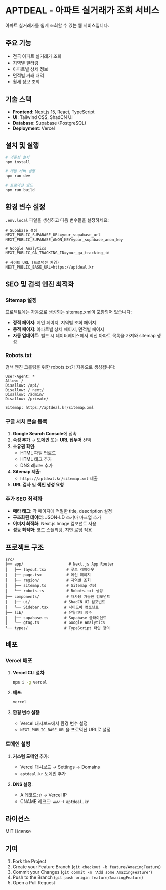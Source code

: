 # APTDEAL - 아파트 실거래가 조회 서비스

아파트 실거래가를 쉽게 조회할 수 있는 웹 서비스입니다.

## 주요 기능

- 전국 아파트 실거래가 조회
- 지역별 필터링
- 아파트별 상세 정보
- 면적별 거래 내역
- 월세 정보 조회

## 기술 스택

- **Frontend**: Next.js 15, React, TypeScript
- **UI**: Tailwind CSS, ShadCN UI
- **Database**: Supabase (PostgreSQL)
- **Deployment**: Vercel

## 설치 및 실행

```bash
# 의존성 설치
npm install

# 개발 서버 실행
npm run dev

# 프로덕션 빌드
npm run build
```

## 환경 변수 설정

`.env.local` 파일을 생성하고 다음 변수들을 설정하세요:

```env
# Supabase 설정
NEXT_PUBLIC_SUPABASE_URL=your_supabase_url
NEXT_PUBLIC_SUPABASE_ANON_KEY=your_supabase_anon_key

# Google Analytics
NEXT_PUBLIC_GA_TRACKING_ID=your_ga_tracking_id

# 사이트 URL (프로덕션 환경)
NEXT_PUBLIC_BASE_URL=https://aptdeal.kr
```

## SEO 및 검색 엔진 최적화

### Sitemap 설정

프로젝트에는 자동으로 생성되는 sitemap.xml이 포함되어 있습니다:

- **정적 페이지**: 메인 페이지, 지역별 조회 페이지
- **동적 페이지**: 아파트별 상세 페이지, 면적별 페이지
- **자동 업데이트**: 빌드 시 데이터베이스에서 최신 아파트 목록을 가져와 sitemap 생성

### Robots.txt

검색 엔진 크롤링을 위한 robots.txt가 자동으로 생성됩니다:

```
User-Agent: *
Allow: /
Disallow: /api/
Disallow: /_next/
Disallow: /admin/
Disallow: /private/

Sitemap: https://aptdeal.kr/sitemap.xml
```

### 구글 서치 콘솔 등록

1. **Google Search Console**에 접속
2. **속성 추가** → **도메인** 또는 **URL 접두어** 선택
3. **소유권 확인**:
   - HTML 파일 업로드
   - HTML 태그 추가
   - DNS 레코드 추가
4. **Sitemap 제출**:
   - `https://aptdeal.kr/sitemap.xml` 제출
5. **URL 검사** 및 **색인 생성 요청**

### 추가 SEO 최적화

- **메타 태그**: 각 페이지에 적절한 title, description 설정
- **구조화된 데이터**: JSON-LD 스키마 마크업 추가
- **이미지 최적화**: Next.js Image 컴포넌트 사용
- **성능 최적화**: 코드 스플리팅, 지연 로딩 적용

## 프로젝트 구조

```
src/
├── app/                    # Next.js App Router
│   ├── layout.tsx         # 루트 레이아웃
│   ├── page.tsx           # 메인 페이지
│   ├── region/            # 지역별 조회
│   ├── sitemap.ts         # Sitemap 생성
│   └── robots.ts          # Robots.txt 생성
├── components/            # 재사용 가능한 컴포넌트
│   ├── ui/               # ShadCN UI 컴포넌트
│   └── Sidebar.tsx       # 사이드바 컴포넌트
├── lib/                  # 유틸리티 함수
│   ├── supabase.ts       # Supabase 클라이언트
│   └── gtag.ts           # Google Analytics
└── types/                # TypeScript 타입 정의
```

## 배포

### Vercel 배포

1. **Vercel CLI 설치**:
   ```bash
   npm i -g vercel
   ```

2. **배포**:
   ```bash
   vercel
   ```

3. **환경 변수 설정**:
   - Vercel 대시보드에서 환경 변수 설정
   - `NEXT_PUBLIC_BASE_URL`을 프로덕션 URL로 설정

### 도메인 설정

1. **커스텀 도메인 추가**:
   - Vercel 대시보드 → Settings → Domains
   - `aptdeal.kr` 도메인 추가

2. **DNS 설정**:
   - A 레코드: `@` → Vercel IP
   - CNAME 레코드: `www` → `aptdeal.kr`

## 라이선스

MIT License

## 기여

1. Fork the Project
2. Create your Feature Branch (`git checkout -b feature/AmazingFeature`)
3. Commit your Changes (`git commit -m 'Add some AmazingFeature'`)
4. Push to the Branch (`git push origin feature/AmazingFeature`)
5. Open a Pull Request
